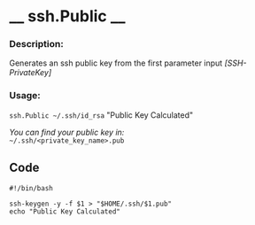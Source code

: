 # __ ssh.Public __
### Description:  

Generates an ssh public key from the first parameter input _[SSH-PrivateKey]_
### Usage:

 ` ssh.Public ~/.ssh/id_rsa `
  "Public Key Calculated"

  _You can find your public key in:_  
  ` ~/.ssh/<private_key_name>.pub `

## __Code__
```
#!/bin/bash

ssh-keygen -y -f $1 > "$HOME/.ssh/$1.pub"
echo "Public Key Calculated"
```
